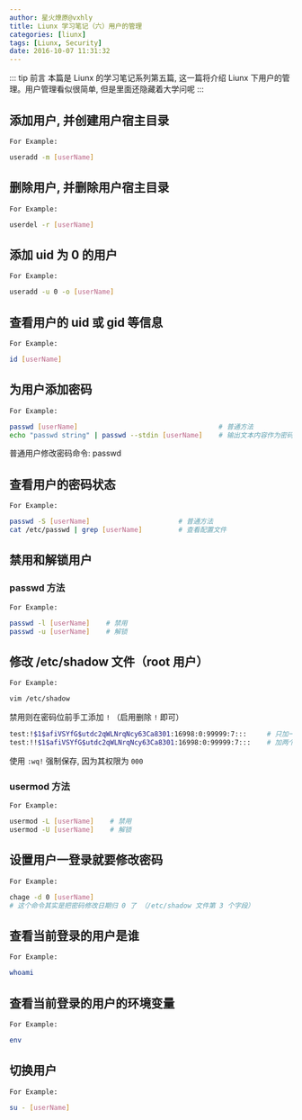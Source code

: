 ```yaml
---
author: 星火燎原@vxhly
title: Liunx 学习笔记（六）用户的管理
categories: [liunx]
tags: [Liunx, Security]
date: 2016-10-07 11:31:32
---
```


::: tip 前言
本篇是 Liunx 的学习笔记系列第五篇, 这一篇将介绍 Liunx 下用户的管理。用户管理看似很简单, 但是里面还隐藏着大学问呢
:::
<!-- more -->

## 添加用户, 并创建用户宿主目录

`For Example:` 

``` bash
useradd -m [userName]
```

## 删除用户, 并删除用户宿主目录

`For Example:` 

``` bash
userdel -r [userName]
```

## 添加 uid 为 0 的用户

`For Example:` 

``` bash
useradd -u 0 -o [userName]
```

## 查看用户的 uid 或 gid 等信息

`For Example:` 

``` bash
id [userName]
```

## 为用户添加密码

`For Example:` 

``` bash
passwd [userName]                                   # 普通方法
echo "passwd string" | passwd --stdin [userName]    # 输出文本内容作为密码
```

普通用户修改密码命令:  passwd

## 查看用户的密码状态

`For Example:` 

``` bash
passwd -S [userName]                      # 普通方法
cat /etc/passwd | grep [userName]         # 查看配置文件
```

## 禁用和解锁用户

### passwd 方法

`For Example:` 

``` bash
passwd -l [userName]    # 禁用
passwd -u [userName]    # 解锁
```

## 修改 /etc/shadow 文件（root 用户）

`For Example:` 

``` bash
vim /etc/shadow
```

禁用则在密码位前手工添加 `!` （启用删除 `!` 即可）

``` bash
test:!$1$afiVSYfG$utdc2qWLNrqNcy63Ca8301:16998:0:99999:7:::     # 只加一个 ！
test:!!$1$afiVSYfG$utdc2qWLNrqNcy63Ca8301:16998:0:99999:7:::    # 加两个,效果一致
```

使用 `:wq!` 强制保存, 因为其权限为 `000` 

### usermod 方法

`For Example:` 

``` bash
usermod -L [userName]    # 禁用
usermod -U [userName]    # 解锁
```

## 设置用户一登录就要修改密码

`For Example:` 

``` bash
chage -d 0 [userName]
# 这个命令其实是把密码修改日期归 0 了 （/etc/shadow 文件第 3 个字段）
```

## 查看当前登录的用户是谁

`For Example:` 

``` bash
whoami
```

## 查看当前登录的用户的环境变量

`For Example:` 

``` bash
env
```

## 切换用户

`For Example:` 

``` bash
su - [userName]
```

